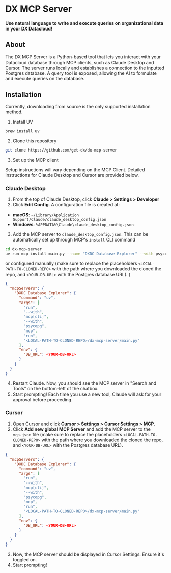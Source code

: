 # DX MCP Server

<h4>Use natural language to write and execute queries on organizational data in your DX Datacloud!</h4>


## About

The DX MCP Server is a Python-based tool that lets you interact with your Datacloud database through MCP clients, such as Claude Desktop and Cursor. The server runs locally and establishes a connection to the inputted Postgres database. A query tool is exposed, allowing the AI to formulate and execute queries on the database.


## Installation

Currently, downloading from source is the only supported installation method. 

1. Install UV

```bash
brew install uv
```

2. Clone this repository

```bash
git clone https://github.com/get-dx/dx-mcp-server
```

3. Set up the MCP client

Setup instructions will vary depending on the MCP Client. Detailed instructions for Claude Desktop and Cursor are provided below.

### Claude Desktop

1. From the top of Claude Desktop, click **Claude > Settings > Developer**
2. Click **Edit Config**. A configuration file is created at:

- **macOS**: `~/Library/Application Support/Claude/claude_desktop_config.json`
- **Windows**: `%APPDATA%\Claude\claude_desktop_config.json`

3. Add the MCP server to `claude_desktop_config.json`. This can be automatically set up through MCP's `install` CLI command

```bash
cd dx-mcp-server
uv run mcp install main.py --name "DXDC Database Explorer" --with psycopg -v DB_URL=YOUR-DB-URL
```

or configured manually (make sure to replace the placeholders `<LOCAL-PATH-TO-CLONED-REPO>` with the path where you downloaded the cloned the repo, and `<YOUR-DB-URL>` with the Postgres database URL).
)

```json
{
  "mcpServers": {
    "DXDC Database Explorer": {
      "command": "uv",
      "args": [
        "run",
        "--with",
        "mcp[cli]",
        "--with",
        "psycopg",
        "mcp",
        "run",
        "<LOCAL-PATH-TO-CLONED-REPO>/dx-mcp-server/main.py"
      ],
      "env": {
        "DB_URL": <YOUR-DB-URL>
      }
    }
  }
}
```

4. Restart Claude. Now, you should see the MCP server in "Search and Tools" on the bottom-left of the chatbox.
5. Start prompting! Each time you use a new tool, Claude will ask for your approval before proceeding.


### Cursor

1. Open Cursor and click **Cursor > Settings > Cursor Settings > MCP**.
2. Click **Add new global MCP Server** and add the MCP server to the `mcp.json` file (make sure to replace the placeholders `<LOCAL-PATH-TO-CLONED-REPO>` with the path where you downloaded the cloned the repo, and `<YOUR-DB-URL>` with the Postgres database URL).

```json
{
  "mcpServers": {
    "DXDC Database Explorer": {
      "command": "uv",
      "args": [
        "run",
        "--with",
        "mcp[cli]",
        "--with",
        "psycopg",
        "mcp",
        "run",
        "<LOCAL-PATH-TO-CLONED-REPO>/dx-mcp-server/main.py"
      ],
      "env": {
        "DB_URL": <YOUR-DB-URL>
      }
    }
  }
}
```

3. Now, the MCP server should be displayed in Cursor Settings. Ensure it's toggled on. 
4. Start prompting!